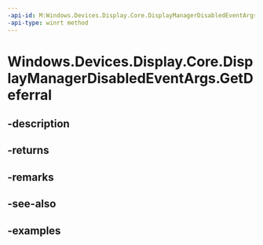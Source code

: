 ```yaml
---
-api-id: M:Windows.Devices.Display.Core.DisplayManagerDisabledEventArgs.GetDeferral
-api-type: winrt method
---
```


<!-- Method syntax.
public Deferral DisplayManagerDisabledEventArgs.GetDeferral()
-->

# Windows.Devices.Display.Core.DisplayManagerDisabledEventArgs.GetDeferral

## -description

## -returns

## -remarks

## -see-also

## -examples
